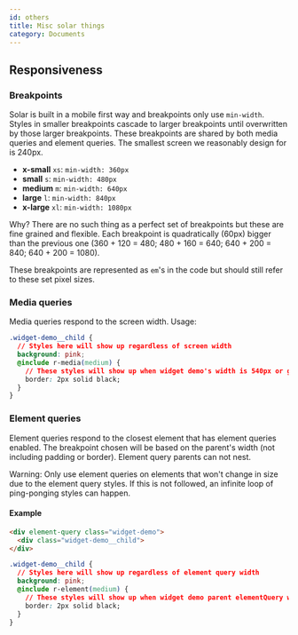 ```yaml
---
id: others
title: Misc solar things
category: Documents
---
```


## Responsiveness
### Breakpoints
Solar is built in a mobile first way and breakpoints only use `min-width`. Styles in smaller breakpoints cascade to larger breakpoints until overwritten by those larger breakpoints. These breakpoints are shared by both media queries and element queries. The smallest screen we reasonably design for is 240px.

- **x-small** `xs`: `min-width: 360px`
- **small** `s`: `min-width: 480px`
- **medium** `m`: `min-width: 640px`
- **large** `l`: `min-width: 840px`
- **x-large** `xl`: `min-width: 1080px`

Why? There are no such thing as a perfect set of breakpoints but these are fine grained and flexible. Each breakpoint is quadratically (60px) bigger than the previous one (360 + 120 = 480; 480 + 160 = 640; 640 + 200 = 840; 640 + 200 = 1080).

These breakpoints are represented as `em`'s in the code but should still refer to these set pixel sizes.

### Media queries
Media queries respond to the screen width. Usage:
```css
.widget-demo__child {
  // Styles here will show up regardless of screen width
  background: pink;
  @include r-media(medium) {
    // These styles will show up when widget demo's width is 540px or greater
    border: 2px solid black;
  }
}
```

### Element queries
Element queries respond to the closest element that has element queries enabled. The breakpoint chosen will be based on the parent's width (not including padding or border). Element query parents can not nest.

Warning: Only use element queries on elements that won't change in size due to the element query styles. If this is not followed, an infinite loop of ping-ponging styles can happen.

#### Example
```html
<div element-query class="widget-demo">
  <div class="widget-demo__child">
</div>
```

```css
.widget-demo__child {
  // Styles here will show up regardless of element query width
  background: pink;
  @include r-element(medium) {
    // These styles will show up when widget demo parent elementQuery width is 540px or greater
    border: 2px solid black;
  }
}
```

